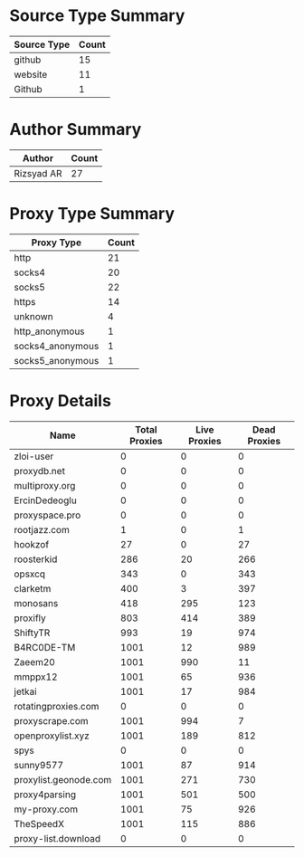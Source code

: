 # Source Type Summary

| Source Type | Count |
|-------------|-------|
| github | 15 |
| website | 11 |
| Github | 1 |


# Author Summary

| Author | Count |
|--------|-------|
| Rizsyad AR | 27 |


# Proxy Type Summary

| Proxy Type | Count |
|------------|-------|
| http | 21 |
| socks4 | 20 |
| socks5 | 22 |
| https | 14 |
| unknown | 4 |
| http_anonymous | 1 |
| socks4_anonymous | 1 |
| socks5_anonymous | 1 |


# Proxy Details

| Name | Total Proxies | Live Proxies | Dead Proxies |
|------|---------------|--------------|---------------|
| zloi-user | 0 | 0 | 0 |
| proxydb.net | 0 | 0 | 0 |
| multiproxy.org | 0 | 0 | 0 |
| ErcinDedeoglu | 0 | 0 | 0 |
| proxyspace.pro | 0 | 0 | 0 |
| rootjazz.com | 1 | 0 | 1 |
| hookzof | 27 | 0 | 27 |
| roosterkid | 286 | 20 | 266 |
| opsxcq | 343 | 0 | 343 |
| clarketm | 400 | 3 | 397 |
| monosans | 418 | 295 | 123 |
| proxifly | 803 | 414 | 389 |
| ShiftyTR | 993 | 19 | 974 |
| B4RC0DE-TM | 1001 | 12 | 989 |
| Zaeem20 | 1001 | 990 | 11 |
| mmppx12 | 1001 | 65 | 936 |
| jetkai | 1001 | 17 | 984 |
| rotatingproxies.com | 0 | 0 | 0 |
| proxyscrape.com | 1001 | 994 | 7 |
| openproxylist.xyz | 1001 | 189 | 812 |
| spys | 0 | 0 | 0 |
| sunny9577 | 1001 | 87 | 914 |
| proxylist.geonode.com | 1001 | 271 | 730 |
| proxy4parsing | 1001 | 501 | 500 |
| my-proxy.com | 1001 | 75 | 926 |
| TheSpeedX | 1001 | 115 | 886 |
| proxy-list.download | 0 | 0 | 0 |
